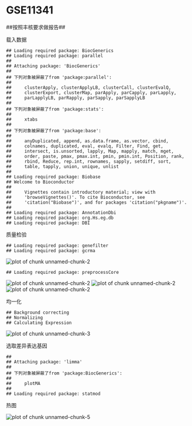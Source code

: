 GSE11341
========================================================

##按照丰核要求做报告##

载入数据

```
## Loading required package: BiocGenerics
## Loading required package: parallel
## 
## Attaching package: 'BiocGenerics'
## 
## 下列对象被屏蔽了from 'package:parallel':
## 
##     clusterApply, clusterApplyLB, clusterCall, clusterEvalQ,
##     clusterExport, clusterMap, parApply, parCapply, parLapply,
##     parLapplyLB, parRapply, parSapply, parSapplyLB
## 
## 下列对象被屏蔽了from 'package:stats':
## 
##     xtabs
## 
## 下列对象被屏蔽了from 'package:base':
## 
##     anyDuplicated, append, as.data.frame, as.vector, cbind,
##     colnames, duplicated, eval, evalq, Filter, Find, get,
##     intersect, is.unsorted, lapply, Map, mapply, match, mget,
##     order, paste, pmax, pmax.int, pmin, pmin.int, Position, rank,
##     rbind, Reduce, rep.int, rownames, sapply, setdiff, sort,
##     table, tapply, union, unique, unlist
## 
## Loading required package: Biobase
## Welcome to Bioconductor
## 
##     Vignettes contain introductory material; view with
##     'browseVignettes()'. To cite Bioconductor, see
##     'citation("Biobase")', and for packages 'citation("pkgname")'.
## 
## Loading required package: AnnotationDbi
## Loading required package: org.Hs.eg.db
## Loading required package: DBI
```


质量检验


```
## Loading required package: genefilter
## Loading required package: gcrma
```

![plot of chunk unnamed-chunk-2](figure/unnamed-chunk-21.png) 

```
## Loading required package: preprocessCore
```

![plot of chunk unnamed-chunk-2](figure/unnamed-chunk-22.png) ![plot of chunk unnamed-chunk-2](figure/unnamed-chunk-23.png) ![plot of chunk unnamed-chunk-2](figure/unnamed-chunk-24.png) 


均一化


```
## Background correcting
## Normalizing
## Calculating Expression
```

![plot of chunk unnamed-chunk-3](figure/unnamed-chunk-3.png) 


选取差异表达基因


```
## 
## Attaching package: 'limma'
## 
## 下列对象被屏蔽了from 'package:BiocGenerics':
## 
##     plotMA
## 
## Loading required package: statmod
```


热图

![plot of chunk unnamed-chunk-5](figure/unnamed-chunk-5.png) 

